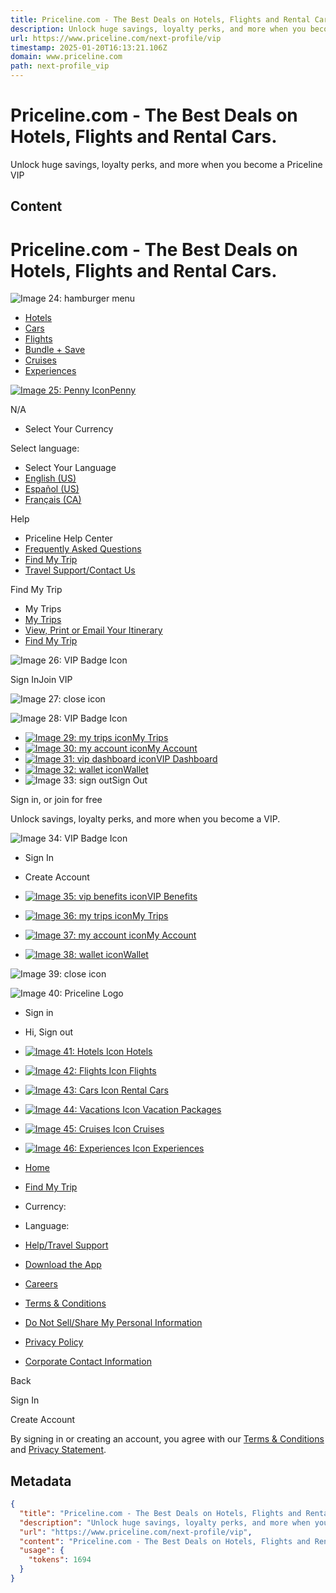 ```yaml
---
title: Priceline.com - The Best Deals on Hotels, Flights and Rental Cars.
description: Unlock huge savings, loyalty perks, and more when you become a Priceline VIP
url: https://www.priceline.com/next-profile/vip
timestamp: 2025-01-20T16:13:21.106Z
domain: www.priceline.com
path: next-profile_vip
---
```


# Priceline.com - The Best Deals on Hotels, Flights and Rental Cars.


Unlock huge savings, loyalty perks, and more when you become a Priceline VIP


## Content

Priceline.com - The Best Deals on Hotels, Flights and Rental Cars.
===============

 

  

 

![Image 24: hamburger menu](https://s1.pclncdn.com/design-assets/gns/hamburger-blue.svg)

[](https://www.priceline.com/ "Priceline.com Home")

*   [Hotels](https://www.priceline.com/hotels)
*   [Cars](https://www.priceline.com/rentalcars)
*   [Flights](https://www.priceline.com/flights)
*   [Bundle + Save](https://www.priceline.com/vacationpackages)
*   [Cruises](https://cruises.priceline.com/?utm_medium=partner_site_topnav&utm_source=pclnhp_top_nav&utm_campaign=globalnav&utm_content=hp_top_nav_cruise)
*   [Experiences](https://experiences.priceline.com/?CID=hpgheaderDKTP)

[![Image 25: Penny Icon](https://s1.pclncdn.com/design-assets/gns/penny-icon.svg)Penny](https://www.priceline.com/penny)

N/A

*   Select Your Currency

Select language:

*   Select Your Language
*   [English (US)](https://www.priceline.com/next-profile/vip#)
*   [Español (US)](https://www.priceline.com/next-profile/vip#)
*   [Français (CA)](https://www.priceline.com/next-profile/vip#)

Help

*   Priceline Help Center
*   [Frequently Asked Questions](https://help.priceline.com/)
*   [Find My Trip](https://www.priceline.com/next-profile/trip-lookup)
*   [Travel Support/Contact Us](https://help.priceline.com/)

Find My Trip

*   My Trips
*   [My Trips](https://www.priceline.com/next-profile/trips)
*   [View, Print or Email Your Itinerary](https://www.priceline.com/next-profile/trip-lookup)
*   [Find My Trip](https://www.priceline.com/next-profile/trip-lookup)

![Image 26: VIP Badge Icon](https://s1.pclncdn.com/design-assets/gns/vip-badges/join-vip-badge.svg)

Sign InJoin VIP

![Image 27: close icon](https://s1.pclncdn.com/design-assets/gns/close-blue.svg)

![Image 28: VIP Badge Icon](https://s1.pclncdn.com/design-assets/gns/vip-badges/join-vip-badge.svg)

*   [![Image 29: my trips icon](https://s1.pclncdn.com/design-assets/gns/trips/my-trips.svg)My Trips](https://www.priceline.com/next-profile/trips)
*   [![Image 30: my account icon](https://s1.pclncdn.com/design-assets/gns/trips/my-account.svg)My Account](https://www.priceline.com/next-profile/profile)
*   [![Image 31: vip dashboard icon](https://s1.pclncdn.com/design-assets/gns/trips/vip-dark.svg)VIP Dashboard](https://www.priceline.com/next-profile/vip)
*   [![Image 32: wallet icon](https://s1.pclncdn.com/design-assets/gns/trips/wallet.svg)Wallet](https://www.priceline.com/next-profile/wallet)
*   ![Image 33: sign out](https://s1.pclncdn.com/design-assets/gns/trips/sign-out.svg)Sign Out

Sign in, or join for free

Unlock savings, loyalty perks, and more when you become a VIP.

![Image 34: VIP Badge Icon](https://s1.pclncdn.com/design-assets/gns/vip-badges/join-vip-badge.svg)

*   Sign In
*   Create Account

*   [![Image 35: vip benefits icon](https://s1.pclncdn.com/design-assets/gns/trips/vip-dark.svg)VIP Benefits](https://www.priceline.com/vip)
*   [![Image 36: my trips icon](https://s1.pclncdn.com/design-assets/gns/trips/my-trips.svg)My Trips](https://www.priceline.com/next-profile/trips)
*   [![Image 37: my account icon](https://s1.pclncdn.com/design-assets/gns/trips/my-account.svg)My Account](https://www.priceline.com/next-profile/profile)
*   [![Image 38: wallet icon](https://s1.pclncdn.com/design-assets/gns/trips/wallet.svg)Wallet](https://www.priceline.com/next-profile/next-profile/wallet)

![Image 39: close icon](https://s1.pclncdn.com/design-assets/gns/close-blue.svg)

![Image 40: Priceline Logo](https://s1.pclncdn.com/design-assets/gns/pcln-blue.svg)

*   Sign in
*   Hi, Sign out
*   [![Image 41: Hotels Icon](https://s1.pclncdn.com/design-assets/gns/hotels-outline.svg) Hotels](https://www.priceline.com/hotels)
*   [![Image 42: Flights Icon](https://s1.pclncdn.com/design-assets/gns/flights-outline.svg) Flights](https://www.priceline.com/flights)
*   [![Image 43: Cars Icon](https://s1.pclncdn.com/design-assets/gns/cars-outline.svg) Rental Cars](https://www.priceline.com/rentalcars)
*   [![Image 44: Vacations Icon](https://s1.pclncdn.com/design-assets/gns/packages-outline.svg) Vacation Packages](https://www.priceline.com/vacationpackages)
*   [![Image 45: Cruises Icon](https://s1.pclncdn.com/design-assets/gns/cruises-outline.svg) Cruises](https://cruises.priceline.com/?utm_medium=partner_site_topnav&utm_source=pclnhp_top_nav&utm_campaign=globalnav&utm_content=hp_top_nav_cruise)
*   [![Image 46: Experiences Icon](https://s1.pclncdn.com/design-assets/gns/experiences-outline.svg) Experiences](https://experiences.priceline.com/?CID=mobileicon)

*   [Home](https://www.priceline.com/home/)
*   [Find My Trip](https://www.priceline.com/next-profile/trip-lookup)
*   Currency:
    
*   Language:
    
*   [Help/Travel Support](https://help.priceline.com/)
*   [Download the App](https://www.priceline.com/r/app/?channel=Display&product=App&theme=app_dl_install&PAGEID=MWEB_HAMBURGER_MENU&sub_site_id=84f262568299f6ea45198f4c7d7c3bad)
*   [Careers](https://careers.priceline.com/)
*   [Terms & Conditions](https://www.priceline.com/static-pages/terms_en.html)
*   [Do Not Sell/Share My Personal Information](https://www.priceline.com/dsarwebform)
*   [Privacy Policy](https://www.priceline.com/static-pages/privacy-policy.html)
*   [Corporate Contact Information](https://www.priceline.com/partner/v2/corporate-contact-information)

Back

Sign In

Create Account

By signing in or creating an account, you agree with our [Terms & Conditions](https://www.priceline.com/static-pages/terms_en.html) and [Privacy Statement](https://www.priceline.com/static-pages/privacy-policy.html).

## Metadata

```json
{
  "title": "Priceline.com - The Best Deals on Hotels, Flights and Rental Cars.",
  "description": "Unlock huge savings, loyalty perks, and more when you become a Priceline VIP",
  "url": "https://www.priceline.com/next-profile/vip",
  "content": "Priceline.com - The Best Deals on Hotels, Flights and Rental Cars.\n===============\n\n \n\n  \n\n \n\n![Image 24: hamburger menu](https://s1.pclncdn.com/design-assets/gns/hamburger-blue.svg)\n\n[](https://www.priceline.com/ \"Priceline.com Home\")\n\n*   [Hotels](https://www.priceline.com/hotels)\n*   [Cars](https://www.priceline.com/rentalcars)\n*   [Flights](https://www.priceline.com/flights)\n*   [Bundle + Save](https://www.priceline.com/vacationpackages)\n*   [Cruises](https://cruises.priceline.com/?utm_medium=partner_site_topnav&utm_source=pclnhp_top_nav&utm_campaign=globalnav&utm_content=hp_top_nav_cruise)\n*   [Experiences](https://experiences.priceline.com/?CID=hpgheaderDKTP)\n\n[![Image 25: Penny Icon](https://s1.pclncdn.com/design-assets/gns/penny-icon.svg)Penny](https://www.priceline.com/penny)\n\nN/A\n\n*   Select Your Currency\n\nSelect language:\n\n*   Select Your Language\n*   [English (US)](https://www.priceline.com/next-profile/vip#)\n*   [Español (US)](https://www.priceline.com/next-profile/vip#)\n*   [Français (CA)](https://www.priceline.com/next-profile/vip#)\n\nHelp\n\n*   Priceline Help Center\n*   [Frequently Asked Questions](https://help.priceline.com/)\n*   [Find My Trip](https://www.priceline.com/next-profile/trip-lookup)\n*   [Travel Support/Contact Us](https://help.priceline.com/)\n\nFind My Trip\n\n*   My Trips\n*   [My Trips](https://www.priceline.com/next-profile/trips)\n*   [View, Print or Email Your Itinerary](https://www.priceline.com/next-profile/trip-lookup)\n*   [Find My Trip](https://www.priceline.com/next-profile/trip-lookup)\n\n![Image 26: VIP Badge Icon](https://s1.pclncdn.com/design-assets/gns/vip-badges/join-vip-badge.svg)\n\nSign InJoin VIP\n\n![Image 27: close icon](https://s1.pclncdn.com/design-assets/gns/close-blue.svg)\n\n![Image 28: VIP Badge Icon](https://s1.pclncdn.com/design-assets/gns/vip-badges/join-vip-badge.svg)\n\n*   [![Image 29: my trips icon](https://s1.pclncdn.com/design-assets/gns/trips/my-trips.svg)My Trips](https://www.priceline.com/next-profile/trips)\n*   [![Image 30: my account icon](https://s1.pclncdn.com/design-assets/gns/trips/my-account.svg)My Account](https://www.priceline.com/next-profile/profile)\n*   [![Image 31: vip dashboard icon](https://s1.pclncdn.com/design-assets/gns/trips/vip-dark.svg)VIP Dashboard](https://www.priceline.com/next-profile/vip)\n*   [![Image 32: wallet icon](https://s1.pclncdn.com/design-assets/gns/trips/wallet.svg)Wallet](https://www.priceline.com/next-profile/wallet)\n*   ![Image 33: sign out](https://s1.pclncdn.com/design-assets/gns/trips/sign-out.svg)Sign Out\n\nSign in, or join for free\n\nUnlock savings, loyalty perks, and more when you become a VIP.\n\n![Image 34: VIP Badge Icon](https://s1.pclncdn.com/design-assets/gns/vip-badges/join-vip-badge.svg)\n\n*   Sign In\n*   Create Account\n\n*   [![Image 35: vip benefits icon](https://s1.pclncdn.com/design-assets/gns/trips/vip-dark.svg)VIP Benefits](https://www.priceline.com/vip)\n*   [![Image 36: my trips icon](https://s1.pclncdn.com/design-assets/gns/trips/my-trips.svg)My Trips](https://www.priceline.com/next-profile/trips)\n*   [![Image 37: my account icon](https://s1.pclncdn.com/design-assets/gns/trips/my-account.svg)My Account](https://www.priceline.com/next-profile/profile)\n*   [![Image 38: wallet icon](https://s1.pclncdn.com/design-assets/gns/trips/wallet.svg)Wallet](https://www.priceline.com/next-profile/next-profile/wallet)\n\n![Image 39: close icon](https://s1.pclncdn.com/design-assets/gns/close-blue.svg)\n\n![Image 40: Priceline Logo](https://s1.pclncdn.com/design-assets/gns/pcln-blue.svg)\n\n*   Sign in\n*   Hi, Sign out\n*   [![Image 41: Hotels Icon](https://s1.pclncdn.com/design-assets/gns/hotels-outline.svg) Hotels](https://www.priceline.com/hotels)\n*   [![Image 42: Flights Icon](https://s1.pclncdn.com/design-assets/gns/flights-outline.svg) Flights](https://www.priceline.com/flights)\n*   [![Image 43: Cars Icon](https://s1.pclncdn.com/design-assets/gns/cars-outline.svg) Rental Cars](https://www.priceline.com/rentalcars)\n*   [![Image 44: Vacations Icon](https://s1.pclncdn.com/design-assets/gns/packages-outline.svg) Vacation Packages](https://www.priceline.com/vacationpackages)\n*   [![Image 45: Cruises Icon](https://s1.pclncdn.com/design-assets/gns/cruises-outline.svg) Cruises](https://cruises.priceline.com/?utm_medium=partner_site_topnav&utm_source=pclnhp_top_nav&utm_campaign=globalnav&utm_content=hp_top_nav_cruise)\n*   [![Image 46: Experiences Icon](https://s1.pclncdn.com/design-assets/gns/experiences-outline.svg) Experiences](https://experiences.priceline.com/?CID=mobileicon)\n\n*   [Home](https://www.priceline.com/home/)\n*   [Find My Trip](https://www.priceline.com/next-profile/trip-lookup)\n*   Currency:\n    \n*   Language:\n    \n*   [Help/Travel Support](https://help.priceline.com/)\n*   [Download the App](https://www.priceline.com/r/app/?channel=Display&product=App&theme=app_dl_install&PAGEID=MWEB_HAMBURGER_MENU&sub_site_id=84f262568299f6ea45198f4c7d7c3bad)\n*   [Careers](https://careers.priceline.com/)\n*   [Terms & Conditions](https://www.priceline.com/static-pages/terms_en.html)\n*   [Do Not Sell/Share My Personal Information](https://www.priceline.com/dsarwebform)\n*   [Privacy Policy](https://www.priceline.com/static-pages/privacy-policy.html)\n*   [Corporate Contact Information](https://www.priceline.com/partner/v2/corporate-contact-information)\n\nBack\n\nSign In\n\nCreate Account\n\nBy signing in or creating an account, you agree with our [Terms & Conditions](https://www.priceline.com/static-pages/terms_en.html) and [Privacy Statement](https://www.priceline.com/static-pages/privacy-policy.html).",
  "usage": {
    "tokens": 1694
  }
}
```
